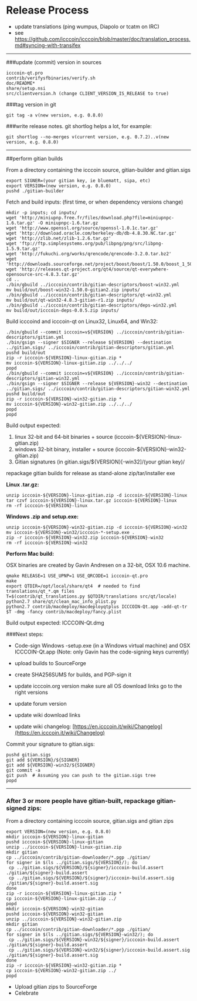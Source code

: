 Release Process
====================

* update translations (ping wumpus, Diapolo or tcatm on IRC)
* see https://github.com/icccoin/icccoin/blob/master/doc/translation_process.md#syncing-with-transifex

* * *

###update (commit) version in sources


	icccoin-qt.pro
	contrib/verifysfbinaries/verify.sh
	doc/README*
	share/setup.nsi
	src/clientversion.h (change CLIENT_VERSION_IS_RELEASE to true)

###tag version in git

	git tag -a v(new version, e.g. 0.8.0)

###write release notes. git shortlog helps a lot, for example:

	git shortlog --no-merges v(current version, e.g. 0.7.2)..v(new version, e.g. 0.8.0)

* * *

##perform gitian builds

 From a directory containing the icccoin source, gitian-builder and gitian.sigs
  
	export SIGNER=(your gitian key, ie bluematt, sipa, etc)
	export VERSION=(new version, e.g. 0.8.0)
	pushd ./gitian-builder

 Fetch and build inputs: (first time, or when dependency versions change)

	mkdir -p inputs; cd inputs/
	wget 'http://miniupnp.free.fr/files/download.php?file=miniupnpc-1.6.tar.gz' -O miniupnpc-1.6.tar.gz
	wget 'http://www.openssl.org/source/openssl-1.0.1c.tar.gz'
	wget 'http://download.oracle.com/berkeley-db/db-4.8.30.NC.tar.gz'
	wget 'http://zlib.net/zlib-1.2.6.tar.gz'
	wget 'ftp://ftp.simplesystems.org/pub/libpng/png/src/libpng-1.5.9.tar.gz'
	wget 'http://fukuchi.org/works/qrencode/qrencode-3.2.0.tar.bz2'
	wget 'http://downloads.sourceforge.net/project/boost/boost/1.50.0/boost_1_50_0.tar.bz2'
	wget 'http://releases.qt-project.org/qt4/source/qt-everywhere-opensource-src-4.8.3.tar.gz'
	cd ..
	./bin/gbuild ../icccoin/contrib/gitian-descriptors/boost-win32.yml
	mv build/out/boost-win32-1.50.0-gitian2.zip inputs/
	./bin/gbuild ../icccoin/contrib/gitian-descriptors/qt-win32.yml
	mv build/out/qt-win32-4.8.3-gitian-r1.zip inputs/
	./bin/gbuild ../icccoin/contrib/gitian-descriptors/deps-win32.yml
	mv build/out/icccoin-deps-0.0.5.zip inputs/

 Build icccoind and icccoin-qt on Linux32, Linux64, and Win32:
  
	./bin/gbuild --commit icccoin=v${VERSION} ../icccoin/contrib/gitian-descriptors/gitian.yml
	./bin/gsign --signer $SIGNER --release ${VERSION} --destination ../gitian.sigs/ ../icccoin/contrib/gitian-descriptors/gitian.yml
	pushd build/out
	zip -r icccoin-${VERSION}-linux-gitian.zip *
	mv icccoin-${VERSION}-linux-gitian.zip ../../../
	popd
	./bin/gbuild --commit icccoin=v${VERSION} ../icccoin/contrib/gitian-descriptors/gitian-win32.yml
	./bin/gsign --signer $SIGNER --release ${VERSION}-win32 --destination ../gitian.sigs/ ../icccoin/contrib/gitian-descriptors/gitian-win32.yml
	pushd build/out
	zip -r icccoin-${VERSION}-win32-gitian.zip *
	mv icccoin-${VERSION}-win32-gitian.zip ../../../
	popd
	popd

  Build output expected:

  1. linux 32-bit and 64-bit binaries + source (icccoin-${VERSION}-linux-gitian.zip)
  2. windows 32-bit binary, installer + source (icccoin-${VERSION}-win32-gitian.zip)
  3. Gitian signatures (in gitian.sigs/${VERSION}[-win32]/(your gitian key)/

repackage gitian builds for release as stand-alone zip/tar/installer exe

**Linux .tar.gz:**

	unzip icccoin-${VERSION}-linux-gitian.zip -d icccoin-${VERSION}-linux
	tar czvf icccoin-${VERSION}-linux.tar.gz icccoin-${VERSION}-linux
	rm -rf icccoin-${VERSION}-linux

**Windows .zip and setup.exe:**

	unzip icccoin-${VERSION}-win32-gitian.zip -d icccoin-${VERSION}-win32
	mv icccoin-${VERSION}-win32/icccoin-*-setup.exe .
	zip -r icccoin-${VERSION}-win32.zip icccoin-${VERSION}-win32
	rm -rf icccoin-${VERSION}-win32

**Perform Mac build:**

  OSX binaries are created by Gavin Andresen on a 32-bit, OSX 10.6 machine.

	qmake RELEASE=1 USE_UPNP=1 USE_QRCODE=1 icccoin-qt.pro
	make
	export QTDIR=/opt/local/share/qt4  # needed to find translations/qt_*.qm files
	T=$(contrib/qt_translations.py $QTDIR/translations src/qt/locale)
	python2.7 share/qt/clean_mac_info_plist.py
	python2.7 contrib/macdeploy/macdeployqtplus ICCCOIN-Qt.app -add-qt-tr $T -dmg -fancy contrib/macdeploy/fancy.plist

 Build output expected: ICCCOIN-Qt.dmg

###Next steps:

* Code-sign Windows -setup.exe (in a Windows virtual machine) and
  OSX ICCCOIN-Qt.app (Note: only Gavin has the code-signing keys currently)

* upload builds to SourceForge

* create SHA256SUMS for builds, and PGP-sign it

* update icccoin.org version
  make sure all OS download links go to the right versions

* update forum version

* update wiki download links

* update wiki changelog: [https://en.icccoin.it/wiki/Changelog](https://en.icccoin.it/wiki/Changelog)

Commit your signature to gitian.sigs:

	pushd gitian.sigs
	git add ${VERSION}/${SIGNER}
	git add ${VERSION}-win32/${SIGNER}
	git commit -a
	git push  # Assuming you can push to the gitian.sigs tree
	popd

-------------------------------------------------------------------------

### After 3 or more people have gitian-built, repackage gitian-signed zips:

From a directory containing icccoin source, gitian.sigs and gitian zips

	export VERSION=(new version, e.g. 0.8.0)
	mkdir icccoin-${VERSION}-linux-gitian
	pushd icccoin-${VERSION}-linux-gitian
	unzip ../icccoin-${VERSION}-linux-gitian.zip
	mkdir gitian
	cp ../icccoin/contrib/gitian-downloader/*.pgp ./gitian/
	for signer in $(ls ../gitian.sigs/${VERSION}/); do
	 cp ../gitian.sigs/${VERSION}/${signer}/icccoin-build.assert ./gitian/${signer}-build.assert
	 cp ../gitian.sigs/${VERSION}/${signer}/icccoin-build.assert.sig ./gitian/${signer}-build.assert.sig
	done
	zip -r icccoin-${VERSION}-linux-gitian.zip *
	cp icccoin-${VERSION}-linux-gitian.zip ../
	popd
	mkdir icccoin-${VERSION}-win32-gitian
	pushd icccoin-${VERSION}-win32-gitian
	unzip ../icccoin-${VERSION}-win32-gitian.zip
	mkdir gitian
	cp ../icccoin/contrib/gitian-downloader/*.pgp ./gitian/
	for signer in $(ls ../gitian.sigs/${VERSION}-win32/); do
	 cp ../gitian.sigs/${VERSION}-win32/${signer}/icccoin-build.assert ./gitian/${signer}-build.assert
	 cp ../gitian.sigs/${VERSION}-win32/${signer}/icccoin-build.assert.sig ./gitian/${signer}-build.assert.sig
	done
	zip -r icccoin-${VERSION}-win32-gitian.zip *
	cp icccoin-${VERSION}-win32-gitian.zip ../
	popd

- Upload gitian zips to SourceForge
- Celebrate 

